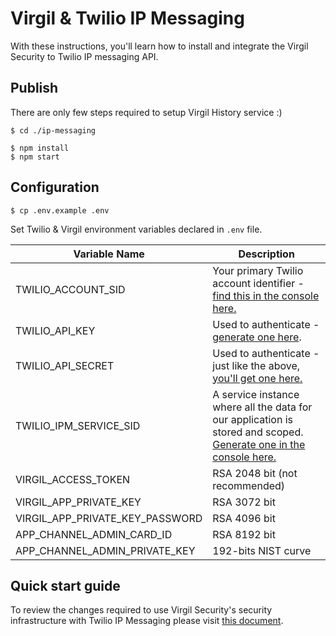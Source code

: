 # Virgil & Twilio IP Messaging

With these instructions, you'll learn how to install and integrate the Virgil Security to Twilio IP messaging API.

## Publish

There are only few steps required to setup Virgil History service :)

```
$ cd ./ip-messaging

$ npm install
$ npm start
```

## Configuration

```
$ cp .env.example .env
```
Set Twilio & Virgil environment variables declared in `.env` file.

| Variable Name                     | Description                    |
|-----------------------------------|--------------------------------|
| TWILIO_ACCOUNT_SID                | Your primary Twilio account identifier - [find this in the console here.](https://www.twilio.com/user/account/ip-messaging)        |
| TWILIO_API_KEY                    | Used to authenticate - [generate one here](https://www.twilio.com/user/account/ip-messaging/dev-tools/api-keys). |
| TWILIO_API_SECRET                 | Used to authenticate - just like the above, [you'll get one here.](https://www.twilio.com/user/account/ip-messaging/dev-tools/api-keys) |
| TWILIO_IPM_SERVICE_SID            | A service instance where all the data for our application is stored and scoped. [Generate one in the console here.](https://www.twilio.com/user/account/ip-messaging/services) |
| VIRGIL_ACCESS_TOKEN               | RSA 2048 bit (not recommended) |
| VIRGIL_APP_PRIVATE_KEY            | RSA 3072 bit                   |
| VIRGIL_APP_PRIVATE_KEY_PASSWORD   | RSA 4096 bit                   |
| APP_CHANNEL_ADMIN_CARD_ID         | RSA 8192 bit                   |
| APP_CHANNEL_ADMIN_PRIVATE_KEY     | 192-bits NIST curve            |

## Quick start guide
To review the changes required to use Virgil Security's security infrastructure with Twilio IP Messaging please visit [this document](https://github.com/VirgilSecurity/virgil-demo-twilio/tree/master/ip-messaging).

